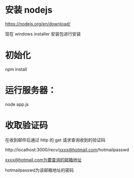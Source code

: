 
# 安装 nodejs

https://nodejs.org/en/download/

现在 windows installer 安装包进行安装


# 初始化

npm install


# 运行服务器：

node app.js


# 收取验证码

在收到邮件后通过 http 的 get 请求查询收到的验证码

http://localhost:3000/recv/xxxx@hotmail.com/hotmailpasswd


xxxx@hotmail.com为要查询的邮箱地址

hotmailpasswd为该邮箱地址的密码

